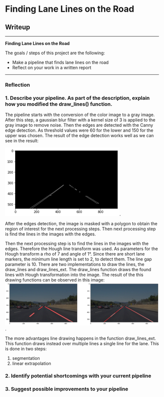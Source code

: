 # **Finding Lane Lines on the Road** 

## Writeup 

---

**Finding Lane Lines on the Road**

The goals / steps of this project are the following:
* Make a pipeline that finds lane lines on the road
* Reflect on your work in a written report



---

### Reflection

### 1. Describe your pipeline. As part of the description, explain how you modified the draw_lines() function.


[//]: # (Image References)

[image1]: ./images_output/edge.png "Edge detection"
[image2]: ./images_output/lane_detection.png "Final result of lane detection"
[image3]: ./images_output/lane_detection_with_segmentation.png "Final result of lane detection with segmentation"

The pipeline starts with the conversion of the color image to a gray image. After this step, a gaussian blur filter with a kernel size of 3 is applied to the gray image to remove noise. Then the edges are detected with the Canny edge detection. As threshold values were 60 for the lower and 150 for the upper was chosen. The result of the edge detection works well as we can see in the result:

![alt text][image1].

After the edges detection, the image is masked with a polygon to obtain the region of interest for the next processing steps.
Then next processing step is find the lines in the images with the edges.

Then the next processing step is to find the lines in the images with the edges. Therefore the Hough line transform was used. As parameters for the Hough transform a rho of 7 and angle of 1°.
Since there are short lane markers, the minimum line length is set to 2, to detect them. The line gap parameter is 10. There are two implementations to draw the lines, the draw_lines and draw_lines_ext. The draw_lines function draws the found lines with Hough transformation into the image. 
The result of the this drawing functions can be observed in this image:
![alt text][image2].

The more advantages line drawing happens in the function draw_lines_ext. This function draws instead over multiple lines a single line for the lane. This is done in two steps:

1. segmentation
2. linear extrapolation



### 2. Identify potential shortcomings with your current pipeline





### 3. Suggest possible improvements to your pipeline

